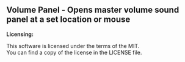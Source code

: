 ## Volume Panel - Opens master volume sound panel at a set location or mouse

**Licensing:**

  This software is licensed under the terms of the MIT.  
  You can find a copy of the license in the LICENSE file.